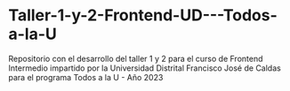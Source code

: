 # Taller-1-y-2-Frontend-UD---Todos-a-la-U
Repositorio con el desarrollo del taller 1 y 2 para el curso de Frontend Intermedio impartido por la Universidad Distrital Francisco José de Caldas para el programa Todos a la U - Año 2023 
